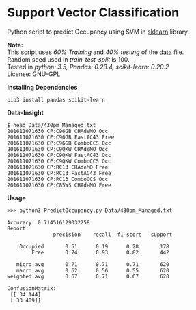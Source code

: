 # Support Vector Classification
Python script to predict Occupancy using SVM in [sklearn](https://scikit-learn.org/stable/modules/svm.html) library.

**Note:**  
This script uses _60% Training_ and _40% testing_ of the data file.  
Random seed used in _train_test_split_ is 100.  
Tested in *python: 3.5, Pandas: 0.23.4, scikit-learn: 0.20.2*  
License: GNU-GPL

**Installing Dependencies**
```
pip3 install pandas scikit-learn
```
**Data-Insight**
```
$ head Data/430pm_Managed.txt
201611071630 CP:C96GB CHAdeMO Occ
201611071630 CP:C96GB FastAC43 Free
201611071630 CP:C96GB ComboCCS Occ
201611071630 CP:C9QKW CHAdeMO Occ
201611071630 CP:C9QKW FastAC43 Occ
201611071630 CP:C9QKW ComboCCS Occ
201611071630 CP:RC13 CHAdeMO Free
201611071630 CP:RC13 FastAC43 Free
201611071630 CP:RC13 ComboCCS Occ
201611071630 CP:C85WS CHAdeMO Free
```
**Usage**
```
>>> python3 PredictOccupancy.py Data/430pm_Managed.txt

Accuracy: 0.714516129032258
Report:
               precision    recall  f1-score   support

    Occupied       0.51      0.19      0.28       178
        Free       0.74      0.93      0.82       442

   micro avg       0.71      0.71      0.71       620
   macro avg       0.62      0.56      0.55       620
weighted avg       0.67      0.71      0.67       620

ConfusionMatrix:
 [[ 34 144]
 [ 33 409]]
```

